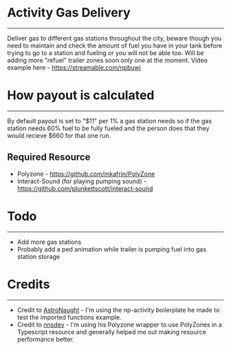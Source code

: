 # Activity Gas Delivery
---
Deliver gas to different gas stations throughout the city, beware though you need to maintain and check the amount of fuel you have in your tank before trying
to go to a station and fueling or you will not be able too. Will be adding more "refuel" trailer zones soon only one at the moment.
Video example here - https://streamable.com/npbuwj

# How payout is calculated
---
By default payout is set to "$11" per 1% a gas station needs so if the gas station needs 60% fuel to be fully fueled 
and the person does that they would recieve $660 for that one run.

**Required Resource**
---
* Polyzone - https://github.com/mkafrin/PolyZone
* Interact-Sound (for playing pumping sound) - https://github.com/plunkettscott/interact-sound


# Todo
---
* Add more gas stations
* Probably add a ped animation while trailer is pumping fuel into gas station storage

# Credits
---
* Credit to [AstroNaught](https://github.com/cobya) - I'm using the np-activity boilerplate he made to test the imported functions example.
* Credit to [nnsdev](https://github.com/nnsdev) - I'm using his Polyzone wrapper to use PolyZones in a Typescript resource and generally helped me out making resource performance better.
